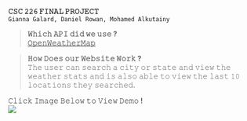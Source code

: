 **𝙲𝚂𝙲 𝟸𝟸𝟼 𝙵𝙸𝙽𝙰𝙻 𝙿𝚁𝙾𝙹𝙴𝙲𝚃**  
`𝙶𝚒𝚊𝚗𝚗𝚊 𝙶𝚊𝚕𝚊𝚛𝚍, 𝙳𝚊𝚗𝚒𝚎𝚕 𝚁𝚘𝚠𝚊𝚗, 𝙼𝚘𝚑𝚊𝚖𝚎𝚍 𝙰𝚕𝚔𝚞𝚝𝚊𝚒𝚗𝚢`

> **𝚆𝚑𝚒𝚌𝚑 𝙰𝙿𝙸 𝚍𝚒𝚍 𝚠𝚎 𝚞𝚜𝚎 ?**  
> [𝙾𝚙𝚎𝚗𝚆𝚎𝚊𝚝𝚑𝚎𝚛𝙼𝚊𝚙](https://openweathermap.org/api)

> **𝙷𝚘𝚠 𝙳𝚘𝚎𝚜 𝚘𝚞𝚛 𝚆𝚎𝚋𝚜𝚒𝚝𝚎 𝚆𝚘𝚛𝚔 ?**  
> 𝚃𝚑𝚎 𝚞𝚜𝚎𝚛 𝚌𝚊𝚗 𝚜𝚎𝚊𝚛𝚌𝚑 𝚊 𝚌𝚒𝚝𝚢 𝚘𝚛 𝚜𝚝𝚊𝚝𝚎 𝚊𝚗𝚍 𝚟𝚒𝚎𝚠 𝚝𝚑𝚎 𝚠𝚎𝚊𝚝𝚑𝚎𝚛 𝚜𝚝𝚊𝚝𝚜 𝚊𝚗𝚍 𝚒𝚜 𝚊𝚕𝚜𝚘 𝚊𝚋𝚕𝚎 𝚝𝚘 𝚟𝚒𝚎𝚠 𝚝𝚑𝚎 𝚕𝚊𝚜𝚝 𝟷𝟶 𝚕𝚘𝚌𝚊𝚝𝚒𝚘𝚗𝚜 𝚝𝚑𝚎𝚢 𝚜𝚎𝚊𝚛𝚌𝚑𝚎𝚍.

𝙲𝚕𝚒𝚌𝚔 𝙸𝚖𝚊𝚐𝚎 𝙱𝚎𝚕𝚘𝚠 𝚝𝚘 𝚅𝚒𝚎𝚠 𝙳𝚎𝚖𝚘 !  
[<img src = "https://i.ibb.co/rtcXw7F/Screen-Shot-2022-05-14-at-9-11-43-AM.png">](https://youtu.be/Sbz5c13zGkQ)
